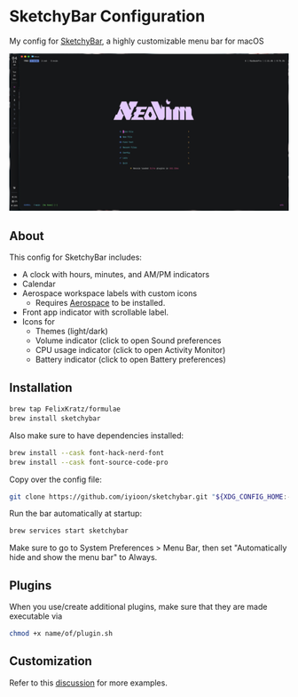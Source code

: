 # SketchyBar Configuration

My config for [SketchyBar](https://felixkratz.github.io/SketchyBar/setup), a highly customizable menu bar for macOS

![SketchyBar Screenshot](./thumnail.png)

## About

This config for SketchyBar includes:

- A clock with hours, minutes, and AM/PM indicators
- Calendar
- Aerospace workspace labels with custom icons
  - Requires [Aerospace](https://github.com/iyioon/aerospace) to be installed.
- Front app indicator with scrollable label.
- Icons for
  - Themes (light/dark)
  - Volume indicator (click to open Sound preferences
  - CPU usage indicator (click to open Activity Monitor)
  - Battery indicator (click to open Battery preferences)

## Installation

```bash
brew tap FelixKratz/formulae
brew install sketchybar
```

Also make sure to have dependencies installed:

```bash
brew install --cask font-hack-nerd-font
brew install --cask font-source-code-pro
```

Copy over the config file:

```bash
git clone https://github.com/iyioon/sketchybar.git "${XDG_CONFIG_HOME:-$HOME/.config}"/sketchybar
```

Run the bar automatically at startup:

```bash
brew services start sketchybar
```

Make sure to go to System Preferences > Menu Bar, then set "Automatically hide and show the menu bar" to Always.

## Plugins

When you use/create additional plugins, make sure that they are made executable via

```bash
chmod +x name/of/plugin.sh
```

## Customization

Refer to this [discussion](https://github.com/FelixKratz/SketchyBar/discussions/47?sort=top) for more examples.
